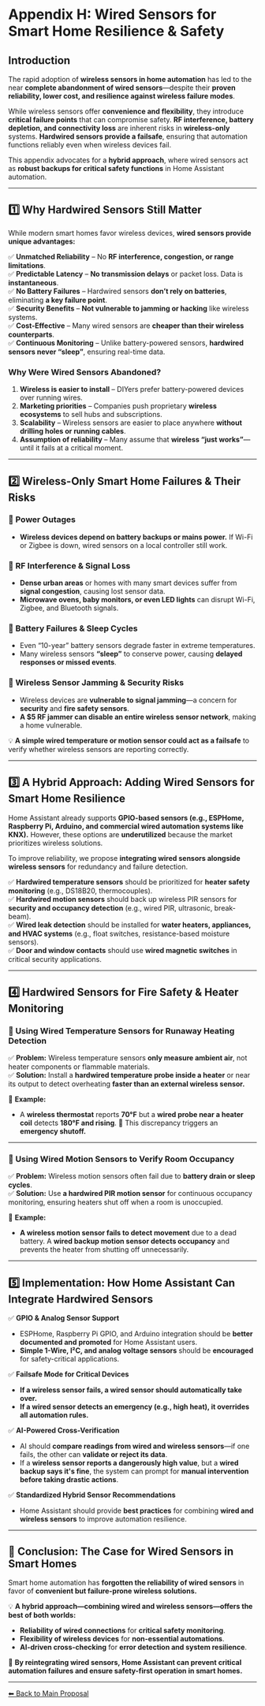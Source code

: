# **Appendix H: Wired Sensors for Smart Home Resilience & Safety**

## **Introduction**
The rapid adoption of **wireless sensors in home automation** has led to the near **complete abandonment of wired sensors**—despite their **proven reliability, lower cost, and resilience against wireless failure modes**.

While wireless sensors offer **convenience and flexibility**, they introduce **critical failure points** that can compromise safety. **RF interference, battery depletion, and connectivity loss** are inherent risks in **wireless-only** systems. **Hardwired sensors provide a failsafe**, ensuring that automation functions reliably even when wireless devices fail.

This appendix advocates for a **hybrid approach**, where wired sensors act as **robust backups for critical safety functions** in Home Assistant automation.

---

## **1️⃣ Why Hardwired Sensors Still Matter**
While modern smart homes favor wireless devices, **wired sensors provide unique advantages:**

✅ **Unmatched Reliability** – No **RF interference, congestion, or range limitations**.  
✅ **Predictable Latency** – **No transmission delays** or packet loss. Data is **instantaneous**.  
✅ **No Battery Failures** – Hardwired sensors **don’t rely on batteries**, eliminating **a key failure point**.  
✅ **Security Benefits** – **Not vulnerable to jamming or hacking** like wireless systems.  
✅ **Cost-Effective** – Many wired sensors are **cheaper than their wireless counterparts**.  
✅ **Continuous Monitoring** – Unlike battery-powered sensors, **hardwired sensors never “sleep”**, ensuring real-time data.

### **Why Were Wired Sensors Abandoned?**
1. **Wireless is easier to install** – DIYers prefer battery-powered devices over running wires.  
2. **Marketing priorities** – Companies push proprietary **wireless ecosystems** to sell hubs and subscriptions.  
3. **Scalability** – Wireless sensors are easier to place anywhere **without drilling holes or running cables**.  
4. **Assumption of reliability** – Many assume that **wireless “just works”**—until it fails at a critical moment.  

---

## **2️⃣ Wireless-Only Smart Home Failures & Their Risks**

### **🚨 Power Outages**
- **Wireless devices depend on battery backups or mains power.** If Wi-Fi or Zigbee is down, wired sensors on a local controller still work.

### **🚨 RF Interference & Signal Loss**
- **Dense urban areas** or homes with many smart devices suffer from **signal congestion**, causing lost sensor data.
- **Microwave ovens, baby monitors, or even LED lights** can disrupt Wi-Fi, Zigbee, and Bluetooth signals.

### **🚨 Battery Failures & Sleep Cycles**
- Even “10-year” battery sensors degrade faster in extreme temperatures.
- Many wireless sensors **“sleep”** to conserve power, causing **delayed responses or missed events**.

### **🚨 Wireless Sensor Jamming & Security Risks**
- Wireless devices are **vulnerable to signal jamming**—a concern for **security** and **fire safety sensors**.
- **A $5 RF jammer can disable an entire wireless sensor network**, making a home vulnerable.

💡 **A simple wired temperature or motion sensor could act as a failsafe** to verify whether wireless sensors are reporting correctly.

---

## **3️⃣ A Hybrid Approach: Adding Wired Sensors for Smart Home Resilience**
Home Assistant already supports **GPIO-based sensors (e.g., ESPHome, Raspberry Pi, Arduino, and commercial wired automation systems like KNX).** However, these options are **underutilized** because the market prioritizes wireless solutions.

To improve reliability, we propose **integrating wired sensors alongside wireless sensors** for redundancy and failure detection.

✅ **Hardwired temperature sensors** should be prioritized for **heater safety monitoring** (e.g., DS18B20, thermocouples).  
✅ **Hardwired motion sensors** should back up wireless PIR sensors for **security and occupancy detection** (e.g., wired PIR, ultrasonic, break-beam).  
✅ **Wired leak detection** should be installed for **water heaters, appliances, and HVAC systems** (e.g., float switches, resistance-based moisture sensors).  
✅ **Door and window contacts** should use **wired magnetic switches** in critical security applications.  

---

## **4️⃣ Hardwired Sensors for Fire Safety & Heater Monitoring**

### **🚨 Using Wired Temperature Sensors for Runaway Heating Detection**
✅ **Problem:** Wireless temperature sensors **only measure ambient air**, not heater components or flammable materials.  
✅ **Solution:** Install a **hardwired temperature probe inside a heater** or near its output to detect overheating **faster than an external wireless sensor.**  

📌 **Example:**
- A **wireless thermostat** reports **70°F** but a **wired probe near a heater coil** detects **180°F and rising**. 🚨 This discrepancy triggers an **emergency shutoff.**  

---

### **🚨 Using Wired Motion Sensors to Verify Room Occupancy**  
✅ **Problem:** Wireless motion sensors often fail due to **battery drain or sleep cycles**.  
✅ **Solution:** Use **a hardwired PIR motion sensor** for continuous occupancy monitoring, ensuring heaters shut off when a room is unoccupied.  

📌 **Example:**
- **A wireless motion sensor fails to detect movement** due to a dead battery. A **wired backup motion sensor detects occupancy** and prevents the heater from shutting off unnecessarily.  

---

## **5️⃣ Implementation: How Home Assistant Can Integrate Hardwired Sensors**

✅ **GPIO & Analog Sensor Support**  
- ESPHome, Raspberry Pi GPIO, and Arduino integration should be **better documented and promoted** for Home Assistant users.  
- **Simple 1-Wire, I²C, and analog voltage sensors** should be **encouraged** for safety-critical applications.  

✅ **Failsafe Mode for Critical Devices**  
- **If a wireless sensor fails, a wired sensor should automatically take over.**  
- **If a wired sensor detects an emergency (e.g., high heat), it overrides all automation rules.**  

✅ **AI-Powered Cross-Verification**  
- AI should **compare readings from wired and wireless sensors**—if one fails, the other can **validate or reject its data**.  
- If a **wireless sensor reports a dangerously high value**, but a **wired backup says it's fine**, the system can prompt for **manual intervention before taking drastic actions**.  

✅ **Standardized Hybrid Sensor Recommendations**  
- Home Assistant should provide **best practices** for combining **wired and wireless sensors** to improve automation resilience.  

---

## **🚀 Conclusion: The Case for Wired Sensors in Smart Homes**  
Smart home automation has **forgotten the reliability of wired sensors** in favor of **convenient but failure-prone wireless solutions.**  

💡 **A hybrid approach—combining wired and wireless sensors—offers the best of both worlds:**  
- **Reliability of wired connections** for **critical safety monitoring**.  
- **Flexibility of wireless devices** for **non-essential automations**.  
- **AI-driven cross-checking** for **error detection and system resilience**.  

🚨 **By reintegrating wired sensors, Home Assistant can prevent critical automation failures and ensure safety-first operation in smart homes.**  

---

[⬅ Back to Main Proposal](README.md)
